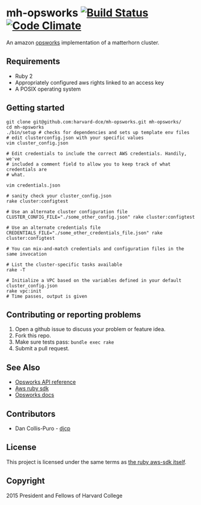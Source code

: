 # mh-opsworks [![Build Status](https://secure.travis-ci.org/harvard-dce/mh-opsworks.png?branch=master)](https://travis-ci.org/harvard-dce/mh-opsworks) [![Code Climate](https://codeclimate.com/github/harvard-dce/mh-opsworks/badges/gpa.svg)](https://codeclimate.com/github/harvard-dce/mh-opsworks)

An amazon [opsworks](https://aws.amazon.com/opsworks/) implementation of a
matterhorn cluster.

## Requirements

* Ruby 2
* Appropriately configured aws rights linked to an access key
* A POSIX operating system

## Getting started

    git clone git@github.com:harvard-dce/mh-opsworks.git mh-opsworks/
    cd mh-opsworks
    ./bin/setup # checks for dependencies and sets up template env files
    # edit clusterconfig.json with your specific values
    vim cluster_config.json

    # Edit credentials to include the correct AWS credentials. Handily, we've
    # included a comment field to allow you to keep track of what credentials are
    # what.

    vim credentials.json

    # sanity check your cluster_config.json
    rake cluster:configtest

    # Use an alternate cluster configuration file
    CLUSTER_CONFIG_FILE="./some_other_config.json" rake cluster:configtest

    # Use an alternate credentials file
    CREDENTIALS_FILE="./some_other_credentials_file.json" rake cluster:configtest

    # You can mix-and-match credentials and configuration files in the same invocation

    # List the cluster-specific tasks available
    rake -T

    # Initialize a VPC based on the variables defined in your default cluster_config.json
    rake vpc:init
    # Time passes, output is given

## Contributing or reporting problems

1. Open a github issue to discuss your problem or feature idea.
1. Fork this repo.
1. Make sure tests pass: `bundle exec rake`
1. Submit a pull request.

## See Also

* [Opsworks API reference](http://docs.aws.amazon.com/opsworks/latest/APIReference/Welcome.html)
* [Aws ruby sdk](http://docs.aws.amazon.com/sdkforruby/api/Aws.html)
* [Opsworks docs](http://docs.aws.amazon.com/opsworks/latest/userguide/welcome.html)

## Contributors

* Dan Collis-Puro - [djcp](https://github.com/djcp)

## License

This project is licensed under the same terms as [the ruby aws-sdk
itself](https://github.com/aws/aws-sdk-ruby/tree/master#license).

## Copyright

2015 President and Fellows of Harvard College
